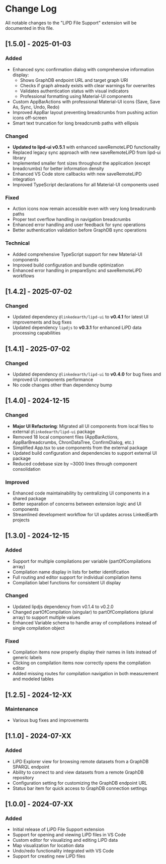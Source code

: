 # Change Log

All notable changes to the "LiPD File Support" extension will be documented in this file.

## [1.5.0] - 2025-01-03

### Added
- Enhanced sync confirmation dialog with comprehensive information display:
  * Shows GraphDB endpoint URL and target graph URI
  * Checks if graph already exists with clear warnings for overwrites
  * Validates authentication status with visual indicators
  * Professional formatting using Material-UI components
- Custom AppBarActions with professional Material-UI icons (Save, Save As, Sync, Undo, Redo)
- Improved AppBar layout preventing breadcrumbs from pushing action icons off-screen
- Smart text truncation for long breadcrumb paths with ellipsis

### Changed
- **Updated to lipd-ui v0.5.1** with enhanced saveRemoteLiPD functionality
- Replaced legacy sync approach with new saveRemoteLiPD from lipd-ui library
- Implemented smaller font sizes throughout the application (except breadcrumbs) for better information density
- Enhanced VS Code store callbacks with new saveRemoteLiPD integration
- Improved TypeScript declarations for all Material-UI components used

### Fixed
- Action icons now remain accessible even with very long breadcrumb paths
- Proper text overflow handling in navigation breadcrumbs
- Enhanced error handling and user feedback for sync operations
- Better authentication validation before GraphDB sync operations

### Technical
- Added comprehensive TypeScript support for new Material-UI components
- Improved build configuration and bundle optimization
- Enhanced error handling in prepareSync and saveRemoteLiPD workflows

## [1.4.2] - 2025-07-02

### Changed
- Updated dependency `@linkedearth/lipd-ui` to **v0.4.1** for latest UI improvements and bug fixes
- Updated dependency `lipdjs` to **v0.3.1** for enhanced LiPD data processing capabilities

## [1.4.1] - 2025-07-02

### Changed
- Updated dependency `@linkedearth/lipd-ui` to **v0.4.0** for bug fixes and improved UI components performance
- No code changes other than dependency bump

## [1.4.0] - 2024-12-15

### Changed
- **Major UI Refactoring**: Migrated all UI components from local files to external `@linkedearth/lipd-ui` package
- Removed 18 local component files (AppBarActions, AppBarBreadcrumbs, ChronDataTree, ConfirmDialog, etc.)
- Simplified App.tsx to use components from the external package
- Updated build configuration and dependencies to support external UI package
- Reduced codebase size by ~3000 lines through component consolidation

### Improved
- Enhanced code maintainability by centralizing UI components in a shared package
- Better separation of concerns between extension logic and UI components
- Streamlined development workflow for UI updates across LinkedEarth projects

## [1.3.0] - 2024-12-15

### Added
- Support for multiple compilations per variable (partOfCompilations array)
- Compilation name display in lists for better identification
- Full routing and editor support for individual compilation items
- Compilation label functions for consistent UI display

### Changed
- Updated lipdjs dependency from v0.1.4 to v0.2.0
- Changed partOfCompilation (singular) to partOfCompilations (plural array) to support multiple values
- Enhanced Variable schema to handle array of compilations instead of single compilation object

### Fixed
- Compilation items now properly display their names in lists instead of generic labels
- Clicking on compilation items now correctly opens the compilation editor
- Added missing routes for compilation navigation in both measurement and modeled tables

## [1.2.5] - 2024-12-XX

### Maintenance
- Various bug fixes and improvements

## [1.1.0] - 2024-07-XX

### Added
- LiPD Explorer view for browsing remote datasets from a GraphDB SPARQL endpoint
- Ability to connect to and view datasets from a remote GraphDB repository
- Configuration setting for customizing the GraphDB endpoint URL
- Status bar item for quick access to GraphDB connection settings

## [1.0.0] - 2024-07-XX

### Added
- Initial release of LiPD File Support extension
- Support for opening and viewing LiPD files in VS Code
- Custom editor for visualizing and editing LiPD data
- Map visualization for location data
- Undo/redo functionality integrated with VS Code
- Support for creating new LiPD files 